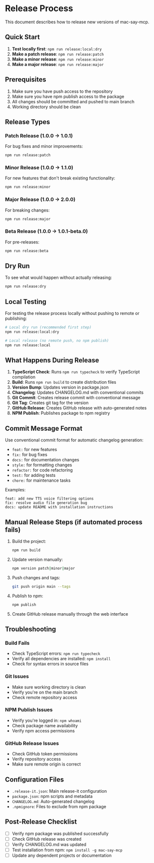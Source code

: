 # Release Process

This document describes how to release new versions of mac-say-mcp.

## Quick Start

1. **Test locally first**: `npm run release:local:dry`
2. **Make a patch release**: `npm run release:patch`
3. **Make a minor release**: `npm run release:minor`  
4. **Make a major release**: `npm run release:major`

## Prerequisites

1. Make sure you have push access to the repository
2. Make sure you have npm publish access to the package
3. All changes should be committed and pushed to main branch
4. Working directory should be clean

## Release Types

### Patch Release (1.0.0 → 1.0.1)
For bug fixes and minor improvements:
```bash
npm run release:patch
```

### Minor Release (1.0.0 → 1.1.0)  
For new features that don't break existing functionality:
```bash
npm run release:minor
```

### Major Release (1.0.0 → 2.0.0)
For breaking changes:
```bash
npm run release:major
```

### Beta Release (1.0.0 → 1.0.1-beta.0)
For pre-releases:
```bash
npm run release:beta
```

## Dry Run

To see what would happen without actually releasing:
```bash
npm run release:dry
```

## Local Testing

For testing the release process locally without pushing to remote or publishing:
```bash
# Local dry run (recommended first step)
npm run release:local:dry

# Local release (no remote push, no npm publish)
npm run release:local
```

## What Happens During Release

1. **TypeScript Check**: Runs `npm run typecheck` to verify TypeScript compilation
2. **Build**: Runs `npm run build` to create distribution files
3. **Version Bump**: Updates version in package.json
4. **Changelog**: Updates CHANGELOG.md with conventional commits
5. **Git Commit**: Creates release commit with conventional message
6. **Git Tag**: Creates git tag for the version
7. **GitHub Release**: Creates GitHub release with auto-generated notes
8. **NPM Publish**: Publishes package to npm registry

## Commit Message Format

Use conventional commit format for automatic changelog generation:

- `feat:` for new features
- `fix:` for bug fixes  
- `docs:` for documentation changes
- `style:` for formatting changes
- `refactor:` for code refactoring
- `test:` for adding tests
- `chore:` for maintenance tasks

Examples:
```
feat: add new TTS voice filtering options
fix: resolve audio file generation bug  
docs: update README with installation instructions
```

## Manual Release Steps (if automated process fails)

1. Build the project:
   ```bash
   npm run build
   ```

2. Update version manually:
   ```bash
   npm version patch|minor|major
   ```

3. Push changes and tags:
   ```bash
   git push origin main --tags
   ```

4. Publish to npm:
   ```bash
   npm publish
   ```

5. Create GitHub release manually through the web interface

## Troubleshooting

### Build Fails
- Check TypeScript errors: `npm run typecheck`
- Verify all dependencies are installed: `npm install`
- Check for syntax errors in source files

### Git Issues
- Make sure working directory is clean
- Verify you're on the main branch
- Check remote repository access

### NPM Publish Issues
- Verify you're logged in: `npm whoami`
- Check package name availability
- Verify npm access permissions

### GitHub Release Issues
- Check GitHub token permissions
- Verify repository access
- Make sure remote origin is correct

## Configuration Files

- `.release-it.json`: Main release-it configuration
- `package.json`: npm scripts and metadata  
- `CHANGELOG.md`: Auto-generated changelog
- `.npmignore`: Files to exclude from npm package

## Post-Release Checklist

- [ ] Verify npm package was published successfully
- [ ] Check GitHub release was created
- [ ] Verify CHANGELOG.md was updated
- [ ] Test installation from npm: `npm install -g mac-say-mcp`
- [ ] Update any dependent projects or documentation